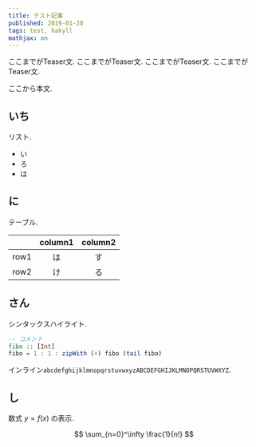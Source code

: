 ```yaml
---
title: テスト記事
published: 2019-01-20
tags: test, hakyll
mathjax: on
---
```


ここまでがTeaser文.
ここまでがTeaser文.
ここまでがTeaser文.
ここまでがTeaser文.

<!--more-->

ここから本文.

## いち
リスト.

- い
- ろ
- は

## に
テーブル.

|   |column1|column2|
|:--|:----:|:------:|
|row1|は     |す|
|row2|け     |る|

## さん
シンタックスハイライト. 
```haskell
-- コメント
fibo :: [Int]
fibo = 1 : 1 : zipWith (+) fibo (tail fibo)
```

インライン`abcdefghijklmnopqrstuvwxyzABCDEFGHIJKLMNOPQRSTUVWXYZ`.

## し
数式 $y=f(x)$ の表示.

$$
\sum_{n=0}^\infty \frac{1}{n!}
$$
